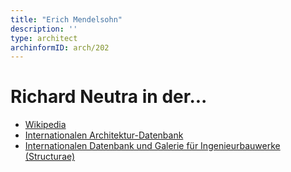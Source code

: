 ```yaml
---
title: "Erich Mendelsohn"
description: ''
type: architect
archinformID: arch/202
---
```


# Richard Neutra in der...
* [Wikipedia](https://de.wikipedia.org/wiki/Erich_Mendelsohn)
* [Internationalen Architektur-Datenbank](https://deu.archinform.net/arch/202.htm)
* [Internationalen Datenbank und Galerie für Ingenieurbauwerke (Structurae)](https://structurae.de/personen/1000811)
